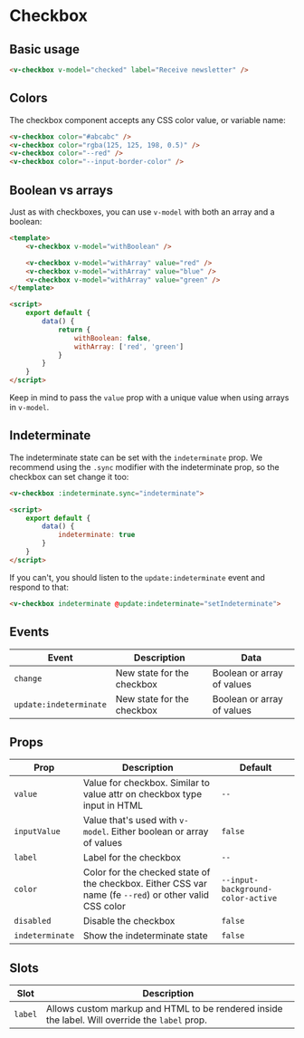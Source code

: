 # Checkbox

## Basic usage

```html
<v-checkbox v-model="checked" label="Receive newsletter" />
```

## Colors

The checkbox component accepts any CSS color value, or variable name:

```html
<v-checkbox color="#abcabc" />
<v-checkbox color="rgba(125, 125, 198, 0.5)" />
<v-checkbox color="--red" />
<v-checkbox color="--input-border-color" />
```

## Boolean vs arrays

Just as with checkboxes, you can use `v-model` with both an array and a boolean:


```html
<template>
	<v-checkbox v-model="withBoolean" />

	<v-checkbox v-model="withArray" value="red" />
	<v-checkbox v-model="withArray" value="blue" />
	<v-checkbox v-model="withArray" value="green" />
</template>

<script>
	export default {
		data() {
			return {
				withBoolean: false,
				withArray: ['red', 'green']
			}
		}
	}
</script>
```

Keep in mind to pass the `value` prop with a unique value when using arrays in `v-model`.

## Indeterminate

The indeterminate state can be set with the `indeterminate` prop. We recommend using the `.sync` modifier with the indeterminate prop, so the checkbox can set change it too:

```html
<v-checkbox :indeterminate.sync="indeterminate">

<script>
	export default {
		data() {
			indeterminate: true
		}
	}
</script>
```

If you can't, you should listen to the `update:indeterminate` event and respond to that:

```html
<v-checkbox indeterminate @update:indeterminate="setIndeterminate">
```

## Events

| Event                  | Description                | Data                       |
|------------------------|----------------------------|----------------------------|
| `change`               | New state for the checkbox | Boolean or array of values |
| `update:indeterminate` | New state for the checkbox | Boolean or array of values |

## Props

| Prop            | Description                                                                                            | Default                           |
|-----------------|--------------------------------------------------------------------------------------------------------|-----------------------------------|
| `value`         | Value for checkbox. Similar to value attr on checkbox type input in HTML                               | `--`                              |
| `inputValue`    | Value that's used with `v-model`. Either boolean or array of values                                    | `false`                           |
| `label`         | Label for the checkbox                                                                                 | `--`                              |
| `color`         | Color for the checked state of the checkbox. Either CSS var name (fe `--red`) or other valid CSS color | `--input-background-color-active` |
| `disabled`      | Disable the checkbox                                                                                   | `false`                           |
| `indeterminate` | Show the indeterminate state                                                                           | `false`                           |

## Slots

| Slot    | Description                                                                                    |
|---------|------------------------------------------------------------------------------------------------|
| `label` | Allows custom markup and HTML to be rendered inside the label. Will override the `label` prop. |
